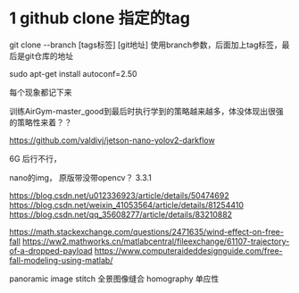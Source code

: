 # 1 github clone 指定的tag
git clone --branch [tags标签] [git地址]
使用branch参数，后面加上tag标签，最后是git仓库的地址


sudo apt-get install autoconf=2.50

每个现象都记下来

训练AirGym-master_good到最后时执行学到的策略越来越多，体没体现出很强的策略性来着？？



https://github.com/valdivj/jetson-nano-yolov2-darkflow

6G 后行不行，

nano的img， 原版带没带opencv？ 3.3.1

https://blog.csdn.net/u012336923/article/details/50474692
https://blog.csdn.net/weixin_41053564/article/details/81254410
https://blog.csdn.net/qq_35608277/article/details/83210882





https://math.stackexchange.com/questions/2471635/wind-effect-on-free-fall
https://ww2.mathworks.cn/matlabcentral/fileexchange/61107-trajectory-of-a-dropped-payload
https://www.computeraideddesignguide.com/free-fall-modeling-using-matlab/



panoramic image stitch  全景图像缝合
homography   单应性 
